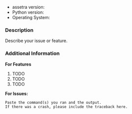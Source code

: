 * assetra version:
* Python version:
* Operating System:

### Description

Describe your issue or feature.

### Additional Information

**For Features**

1. TODO
2. TODO
3. TODO

**For Issues:**
```
Paste the command(s) you ran and the output.
If there was a crash, please include the traceback here.
```
